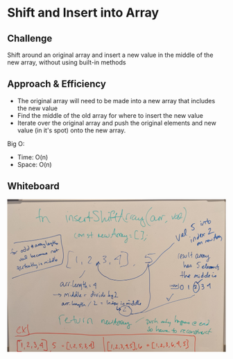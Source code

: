 # Shift and Insert into Array

<!-- Short summary or background information -->

## Challenge

Shift around an original array and insert a new value in the middle of the new array, without using built-in methods

## Approach & Efficiency

- The original array will need to be made into a new array that includes the new value
- Find the middle of the old array for where to insert the new value
- Iterate over the original array and push the original elements and new value (in it's spot) onto the new array.

Big O:

- Time: O(n)
- Space: O(n)

## Whiteboard
<!-- Embedded whiteboard image -->
![whiteboard](../../../assets/cc2board.jpg)